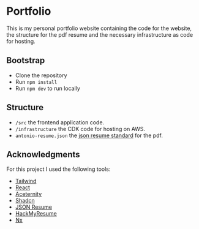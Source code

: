 # Portfolio

This is my personal portfolio website containing the code for the website, the structure for the pdf resume and the necessary infrastructure as code for hosting.

## Bootstrap

-   Clone the repository
-   Run `npm install`
-   Run `npm dev` to run locally

## Structure

-   `/src` the frontend application code.
-   `/infrastructure` the CDK code for hosting on AWS.
-   `antonio-resume.json` the [json resume standard](https://jsonresume.org/) for the pdf.

## Acknowledgments

For this project I used the following tools:

-   [Tailwind](https://tailwindcss.com/)
-   [React](https://react.dev/)
-   [Aceternity](https://ui.aceternity.com/)
-   [Shadcn](https://ui.shadcn.com/)
-   [JSON Resume](https://jsonresume.org/)
-   [HackMyResume](https://github.com/hacksalot/HackMyResume)
-   [Nx](https://nx.dev/)
